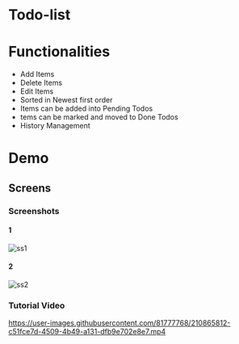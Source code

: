 # Todo-list
# Functionalities 
- Add Items
- Delete Items
- Edit Items
- Sorted in Newest first order
- Items can be added into Pending Todos 
- tems can be marked and moved to Done Todos
- History Management
# Demo

## Screens
### Screenshots
#### 1
 ![ss1](https://user-images.githubusercontent.com/81777768/210865567-f474f7f2-e251-4a3d-8e5d-77dabbf81177.png)
 #### 2
 ![ss2](https://user-images.githubusercontent.com/81777768/210865762-a6b34c3f-5dba-4ca1-b4c4-c9bf36191507.png)
### Tutorial Video

https://user-images.githubusercontent.com/81777768/210865812-c51fce7d-4509-4b49-a131-dfb9e702e8e7.mp4


 

  
